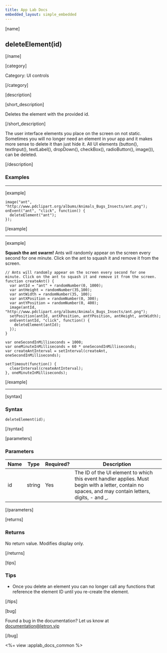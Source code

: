 ```yaml
---
title: App Lab Docs
embedded_layout: simple_embedded
---
```


[name]

## deleteElement(id)

[/name]

[category]

Category: UI controls

[/category]

[description]

[short_description]

Deletes the element with the provided id.

[/short_description]

The user interface elements you place on the screen on not static. Sometimes you will no longer need an element in your app and it makes more sense to delete it than just hide it. All UI elements (button(), textInput(), textLabel(), dropDown(), checkBox(), radioButton(), image()), can be deleted.

[/description]

### Examples
____________________________________________________

[example]

```
image("ant", "http://www.pdclipart.org/albums/Animals_Bugs_Insects/ant.png");
onEvent("ant", "click", function() {
  deleteElement("ant");
});
```

[/example]

____________________________________________________

[example]

**Squash the ant swarm!**   Ants will randomly appear on the screen every second for one minute. Click on the ant to squash it and remove it from the screen.

```
// Ants will randomly appear on the screen every second for one minute. Click on the ant to squash it and remove it from the screen.
function createAnt() {
  var antId = "ant" + randomNumber(0, 1000);
  var antHeight = randomNumber(35,100);
  var antWidth = randomNumber(35, 100);
  var antXPosition = randomNumber(0, 300);
  var antYPosition = randomNumber(0, 400);
  image(antId, "http://www.pdclipart.org/albums/Animals_Bugs_Insects/ant.png");
  setPosition(antId, antXPosition, antYPosition, antHeight, antWidth);
  onEvent(antId, "click", function() {
    deleteElement(antId);
  });
}

var oneSecondInMilliseconds = 1000;
var oneMinuteInMilliseconds = 60 * oneSecondInMilliseconds;
var createAntInterval = setInterval(createAnt, oneSecondInMilliseconds);

setTimeout(function() {
  clearInterval(createAntInterval);
}, oneMinuteInMilliseconds);
```

[/example]

____________________________________________________

[syntax]

### Syntax

```
deleteElement(id);
```

[/syntax]

[parameters]

### Parameters

| Name  | Type | Required? | Description |
|-----------------|------|-----------|-------------|
| id | string | Yes | The ID of the UI element to which this event handler applies. Must begin with a letter, contain no spaces, and may contain letters, digits, - and _. |

[/parameters]

[returns]

### Returns
No return value. Modifies display only.

[/returns]

[tips]

### Tips
- Once you delete an element you can no longer call any functions that reference the element ID until you re-create the element.

[/tips]

[bug]

Found a bug in the documentation? Let us know at documentation@letron.vip

[/bug]

<%= view :applab_docs_common %>
